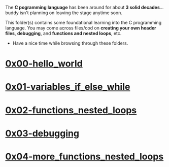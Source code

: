 The **C pogramming language** has been around for about **3 solid decades**... buddy isn't planning on leaving the stage anytime soon.

This folder(s) contains some foundational learning into the C programming language. You may come across files/cod on **creating your own header files**, **debugging**, and **functions and nested loops**, etc.

* Have a nice time while browsing through these folders.

# [0x00-hello_world](https://github.com/nzaghacollins1/alx-low_level_programming/tree/master/0x00-hello_world)
# [0x01-variables_if_else_while](https://github.com/nzaghacollins1/alx-low_level_programming/tree/master/0x01-variables_if_else_while)
# [0x02-functions_nested_loops](https://github.com/nzaghacollins1/alx-low_level_programming/tree/master/0x02-functions_nested_loops)
# [0x03-debugging](https://github.com/nzaghacollins1/alx-low_level_programming/tree/master/0x03-debugging)
# [0x04-more_functions_nested_loops](https://github.com/nzaghacollins1/alx-low_level_programming/tree/master/0x04-more_functions_nested_loops)
